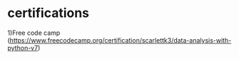 # certifications

1)Free code camp
(https://www.freecodecamp.org/certification/scarlettk3/data-analysis-with-python-v7)
